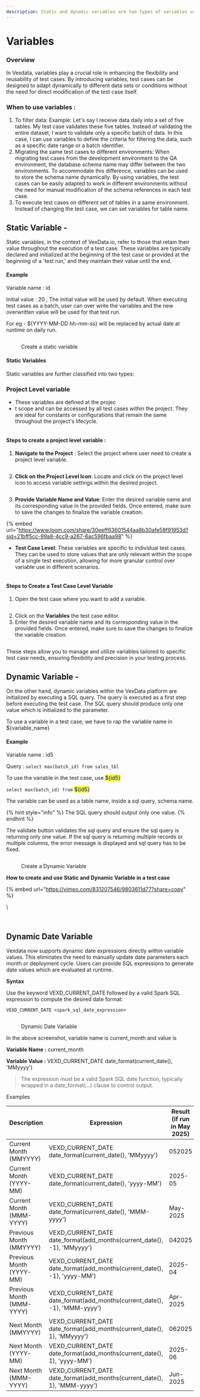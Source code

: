 ```yaml
---
description: Static and dynamic variables are two types of variables used in test cases.
---
```


# Variables

### Overview



In Vexdata, variables play a crucial role in enhancing the flexibility and reusability of test cases. By introducing variables, test cases can be designed to adapt dynamically to different data sets or conditions without the need for direct modification of the test case itself.



### When to use variables :

1. To filter data: Example: Let's say I receive data daily into a set of five tables. My test case validates these five tables. Instead of validating the entire dataset, I want to validate only a specific batch of data. In this case, I can use variables to define the criteria for filtering the data, such as a specific date range or a batch identifier.
2. Migrating the same test cases to different environments: When migrating test cases from the development environment to the QA environment, the database schema name may differ between the two environments. To accommodate this difference, variables can be used to store the schema name dynamically. By using variables, the test cases can be easily adapted to work in different environments without the need for manual modification of the schema references in each test case.
3. To execute test cases on different set of tables in a same environment. Instead of changing the test case, we can set variables for table name.



## Static Variable -&#x20;

Static variables, in the context of VexData.io, refer to those that retain their value throughout the execution of a test case. These variables are typically declared and initialized at the beginning of the test case or provided at the beginning of a 'test run,' and they maintain their value until the end.

#### Example

Variable name : id

Initial value : 20  ,  The initial value will be used by default. When executing test cases as a batch, user can over write the variables and the new overwritten value will be used for that test run.

For eg - ${YYYY-MM-DD hh-mm-ss} will be replaced by actual date at runtime on daily run.

<figure><img src="../.gitbook/assets/image (82).png" alt=""><figcaption><p>Create a static variable</p></figcaption></figure>

#### Static Variables

Static variables are further classified into two types:

### **Project Level variable**

* &#x20;These variables are defined at the projec
* t scope and can be accessed by all test cases within the project. They are ideal for constants or configurations that remain the same throughout the project's lifecycle.

<figure><img src="../.gitbook/assets/image.png" alt=""><figcaption></figcaption></figure>

#### Steps to create a project level variable :&#x20;

1. **Navigate to the Project** : Select the project where user need to create a project level variable.

<figure><img src="../.gitbook/assets/image (2).png" alt=""><figcaption></figcaption></figure>



2. **Click on the Project Level Icon**: Locate and click on the project level icon to access variable settings within the desired project.

<figure><img src="../.gitbook/assets/image (3).png" alt=""><figcaption></figcaption></figure>

3. **Provide Variable Name and Value**: Enter the desired variable name and its corresponding value in the provided fields. Once entered, make sure to save the changes to finalize the variable creation.

{% embed url="https://www.loom.com/share/30eeff63601544aa8b30afe58f91953d?sid=21bff5cc-99a8-4cc9-a267-6ac596fbaa98" %}

* **Test Case Level**: These variables are specific to individual test cases. They can be used to store values that are only relevant within the scope of a single test execution, allowing for more granular control over variable use in different scenarios.

<figure><img src="../.gitbook/assets/image (1).png" alt=""><figcaption></figcaption></figure>

#### Steps to Create a Test Case Level Variable

1. Open the test case where you want to add a variable.

<figure><img src="../.gitbook/assets/image (4).png" alt=""><figcaption></figcaption></figure>

2. Click on the **Variables** the test case editor.
3. Enter the desired variable name and its corresponding value in the provided fields. Once entered, make sure to save the changes to finalize the variable creation.

<figure><img src="../.gitbook/assets/image (5).png" alt=""><figcaption></figcaption></figure>

These steps allow you to manage and utilize variables tailored to specific test case needs, ensuring flexibility and precision in your testing process.



## **Dynamic Variable** -&#x20;

On the other hand, dynamic variables within the VexData platform are initialized by executing a SQL query. The query is executed as a first step before executing the test case. The SQL query should produce only one value which is initialized to the parameter.&#x20;

To use a variable in a test case, we have to rap the variable name in ${variable\_name}

#### Example

Variable name : id5

Query : `select max(batch_id) from sales_tbl`

To use the variable in the test case, use <mark style="color:blue;">${id5}</mark>

`select max(batch_id) from` <mark style="color:blue;">${id5}</mark>

The variable can be used as a table name, inside a sql query, schema name.&#x20;

{% hint style="info" %}
The SQL query should output only one value.
{% endhint %}

The validate button validates the sql query and ensure the sql query is returning only one value. If the sql query is returning multiple records or multiple columns, the error message is displayed and sql query has to be fixed.

<figure><img src="../.gitbook/assets/image (83).png" alt=""><figcaption><p>Create a Dynamic Variable</p></figcaption></figure>



**How to create and use Static and Dynamic Variable in a test case**



{% embed url="https://vimeo.com/831207546/9803611d77?share=copy" %}



\


<div><figure><img src="../.gitbook/assets/Screenshot 2024-12-17 184622.png" alt=""><figcaption></figcaption></figure> <figure><img src="../.gitbook/assets/image (83) (1).png" alt=""><figcaption></figcaption></figure></div>



## **Dynamic Date Variable**



Vexdata now supports dynamic date expressions directly within variable values. This eliminates the need to manually update date parameters each month or deployment cycle. Users can provide SQL expressions to generate date values which are evaluated at runtime.



**Syntax**

Use the keyword VEXD\_CURRENT\_DATE followed by a valid Spark SQL expression to compute the desired date format:

`VEXD_CURRENT_DATE <spark_sql_date_expression>`



<figure><img src="../.gitbook/assets/Screenshot 2025-05-29 at 8.14.27 PM.png" alt=""><figcaption><p>Dynamic Date Variable</p></figcaption></figure>

In the above screenshot, variable name is current\_month and value is&#x20;

**Variable Name :** current\_month

**Variable Value :** VEXD\_CURRENT\_DATE date\_format(current\_date(), 'MMyyyy')

> The expression must be a valid Spark SQL date function, typically wrapped in a date\_format(...) clause to control output.

Examples

| Description               | Expression                                                                     | Result (if run in May 2025) |
| ------------------------- | ------------------------------------------------------------------------------ | --------------------------- |
| Current Month (MMYYYY)    | VEXD\_CURRENT\_DATE date\_format(current\_date(), 'MMyyyy')                    | 052025                      |
| Current Month (YYYY-MM)   | VEXD\_CURRENT\_DATE date\_format(current\_date(), 'yyyy-MM')                   | 2025-05                     |
| Current Month (MMM-YYYY)  | VEXD\_CURRENT\_DATE date\_format(current\_date(), 'MMM-yyyy')                  | May-2025                    |
| Previous Month (MMYYYY)   | VEXD\_CURRENT\_DATE date\_format(add\_months(current\_date(), -1), 'MMyyyy')   | 042025                      |
| Previous Month (YYYY-MM)  | VEXD\_CURRENT\_DATE date\_format(add\_months(current\_date(), -1), 'yyyy-MM')  | 2025-04                     |
| Previous Month (MMM-YYYY) | VEXD\_CURRENT\_DATE date\_format(add\_months(current\_date(), -1), 'MMM-yyyy') | Apr-2025                    |
| Next Month (MMYYYY)       | VEXD\_CURRENT\_DATE date\_format(add\_months(current\_date(), 1), 'MMyyyy')    | 062025                      |
| Next Month (YYYY-MM)      | VEXD\_CURRENT\_DATE date\_format(add\_months(current\_date(), 1), 'yyyy-MM')   | 2025-06                     |
| Next Month (MMM-YYYY)     | VEXD\_CURRENT\_DATE date\_format(add\_months(current\_date(), 1), 'MMM-yyyy')  | Jun-2025                    |
